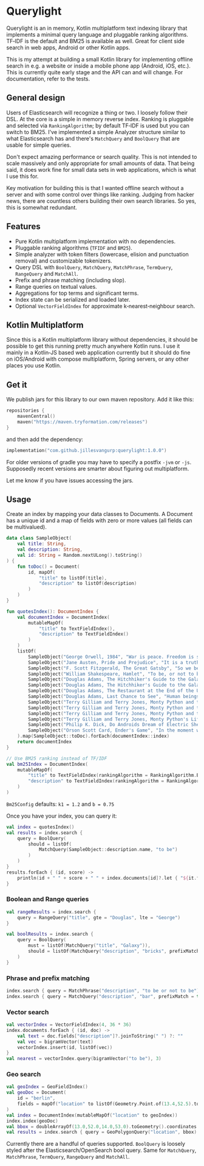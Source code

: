 # Querylight

Querylight is an in memory, Kotlin multiplatform text indexing library that implements a minimal query language and pluggable ranking algorithms. TF‑IDF is the default and BM25 is available as well. Great for client side search in web apps, Android or other Kotlin apps.

This is my attempt at building a small Kotlin library for implementing offline search in e.g. a website or inside a mobile phone app (Android, iOS, etc.). This is currently quite early stage and the API can and will change. For documentation, refer to the tests.

## General design

Users of Elasticsearch will recognize a thing or two. I loosely follow their DSL. At the core is a simple in memory reverse index. Ranking is pluggable and selected via `RankingAlgorithm`; by default TF‑IDF is used but you can switch to BM25. I've implemented a simple Analyzer structure similar to what Elasticsearch has and there's `MatchQuery` and `BoolQuery` that are usable for simple queries.

Don't expect amazing performance or search quality. This is not intended to scale massively and only appropriate for small amounts of data. That being said, it does work fine for small data sets in web applications, which is what I use this for.

Key motivation for building this is that I wanted offline search without a server and with some control over things like ranking. Judging from hacker news, there are countless others building their own search libraries. So yes, this is somewhat redundant.

## Features

* Pure Kotlin multiplatform implementation with no dependencies.
* Pluggable ranking algorithms (`TFIDF` and `BM25`).
* Simple analyzer with token filters (lowercase, elision and punctuation removal) and customizable tokenizers.
* Query DSL with `BoolQuery`, `MatchQuery`, `MatchPhrase`, `TermQuery`, `RangeQuery` and `MatchAll`.
* Prefix and phrase matching (including slop).
* Range queries on textual values.
* Aggregations for top terms and significant terms.
* Index state can be serialized and loaded later.
* Optional `VectorFieldIndex` for approximate k‑nearest‑neighbour search.

## Kotlin Multiplatform

Since this is a Kotlin multiplatform library without dependencies, it should be possible to get this running pretty much anywhere Kotlin runs. I use it mainly in a Kotlin‑JS based web application currently but it should do fine on iOS/Android with compose multiplatform, Spring servers, or any other places you use Kotlin.

## Get it

We publish jars for this library to our own maven repository. Add it like this:

```kotlin
repositories {
    mavenCentral()
    maven("https://maven.tryformation.com/releases")
}
```

and then add the dependency:

```kotlin
implementation("com.github.jillesvangurp:querylight:1.0.0")
```

For older versions of gradle you may have to specify a postfix `-jvm` or `-js`. Supposedly recent versions are smarter about figuring out multiplatform.

Let me know if you have issues accessing the jars.

## Usage

Create an index by mapping your data classes to Documents. A Document has a unique id and a map of fields with zero or more values (all fields can be multivalued).

```kotlin
data class SampleObject(
    val title: String,
    val description: String,
    val id: String = Random.nextULong().toString()
) {
    fun toDoc() = Document(
        id, mapOf(
            "title" to listOf(title),
            "description" to listOf(description)
        )
    )
}

fun quotesIndex(): DocumentIndex {
    val documentIndex = DocumentIndex(
        mutableMapOf(
            "title" to TextFieldIndex(),
            "description" to TextFieldIndex()
        )
    )
    listOf(
        SampleObject("George Orwell, 1984", "War is peace. Freedom is slavery. Ignorance is strength."),
        SampleObject("Jane Austen, Pride and Prejudice", "It is a truth universally acknowledged, that a single man in possession of a good fortune, must be in want of a wife."),
        SampleObject("F. Scott Fitzgerald, The Great Gatsby", "So we beat on, boats against the current, borne back ceaselessly into the past."),
        SampleObject("William Shakespeare, Hamlet", "To be, or not to be: that is the question."),
        SampleObject("Douglas Adams, The Hitchhiker's Guide to the Galaxy", "The ships hung in the sky in much the same way that bricks don't."),
        SampleObject("Douglas Adams, The Hitchhiker's Guide to the Galaxy", "Don't Panic."),
        SampleObject("Douglas Adams, The Restaurant at the End of the Universe", "Time is an illusion. Lunchtime doubly so."),
        SampleObject("Douglas Adams, Last Chance to See", "Human beings, who are almost unique in having the ability to learn from the experience of others, are also remarkable for their apparent disinclination to do so."),
        SampleObject("Terry Gilliam and Terry Jones, Monty Python and the Holy Grail", "Tis but a scratch."),
        SampleObject("Terry Gilliam and Terry Jones, Monty Python and the Holy Grail", "Nobody expects the Spanish Inquisition!"),
        SampleObject("Terry Gilliam and Terry Jones, Monty Python and the Holy Grail", "Your mother was a hamster and your father smelt of elderberries."),
        SampleObject("Terry Gilliam and Terry Jones, Monty Python's Life of Brian", "He's not the Messiah, he's a very naughty boy!"),
        SampleObject("Philip K. Dick, Do Androids Dream of Electric Sheep?", "You will be required to do wrong no matter where you go. It is the basic condition of life, to be required to violate your own identity."),
        SampleObject("Orson Scott Card, Ender's Game", "In the moment when I truly understand my enemy, understand him well enough to defeat him, then in that very moment, I also love him."),
    ).map(SampleObject::toDoc).forEach(documentIndex::index)
    return documentIndex
}
```

```kotlin
// Use BM25 ranking instead of TF/IDF
val bm25Index = DocumentIndex(
    mutableMapOf(
        "title" to TextFieldIndex(rankingAlgorithm = RankingAlgorithm.BM25),
        "description" to TextFieldIndex(rankingAlgorithm = RankingAlgorithm.BM25)
    )
)
```

`Bm25Config` defaults: `k1 = 1.2` and `b = 0.75`

Once you have your index, you can query it:

```kotlin
val index = quotesIndex()
val results = index.search {
    query = BoolQuery(
        should = listOf(
            MatchQuery(SampleObject::description.name, "to be")
        )
    )
}
results.forEach { (id, score) ->
    println(id + " " + score + " " + index.documents[id]?.let { "${it.fields["description"]} (${it.fields["title"]})" })
}
```

### Boolean and Range queries

```kotlin
val rangeResults = index.search {
    query = RangeQuery("title", gte = "Douglas", lte = "George")
}

val boolResults = index.search {
    query = BoolQuery(
        must = listOf(MatchQuery("title", "Galaxy")),
        should = listOf(MatchQuery("description", "bricks", prefixMatch = true))
    )
}
```

### Phrase and prefix matching

```kotlin
index.search { query = MatchPhrase("description", "to be or not to be") }
index.search { query = MatchQuery("description", "bar", prefixMatch = true) }
```

### Vector search

```kotlin
val vectorIndex = VectorFieldIndex(4, 36 * 36)
index.documents.forEach { (id, doc) ->
    val text = doc.fields["description"]?.joinToString(" ") ?: ""
    val vec = bigramVector(text)
    vectorIndex.insert(id, listOf(vec))
}
val nearest = vectorIndex.query(bigramVector("to be"), 3)
```

### Geo search

```kotlin
val geoIndex = GeoFieldIndex()
val geoDoc = Document(
    id = "berlin",
    fields = mapOf("location" to listOf(Geometry.Point.of(13.4,52.5).toString()))
)
val index = DocumentIndex(mutableMapOf("location" to geoIndex))
index.index(geoDoc)
val bbox = doubleArrayOf(13.0,52.0,14.0,53.0).toGeometry().coordinates!!
val results = index.search { query = GeoPolygonQuery("location", bbox) }
```

Currently there are a handful of queries supported. `BoolQuery` is loosely styled after the Elasticsearch/OpenSearch bool query. Same for `MatchQuery`, `MatchPhrase`, `TermQuery`, `RangeQuery` and `MatchAll`.

